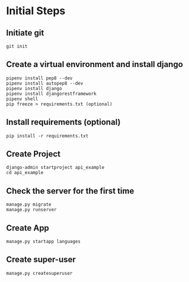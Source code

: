 # Initial Steps

## Initiate git

`git init`

## Create a virtual environment and install django


```
pipenv install pep8 --dev
pipenv install autopep8 --dev
pipenv install django
pipenv install djangorestframework
pipenv shell
pip freeze > requirements.txt (optional)
```

## Install requirements (optional)

`pip install -r requirements.txt`

## Create Project
```
django-admin startproject api_example
cd api_example
```
## Check the server for the first time
```
manage.py migrate
manage.py runserver
```
## Create App
```
manage.py startapp languages
```
## Create super-user
```
manage.py createsuperuser
```